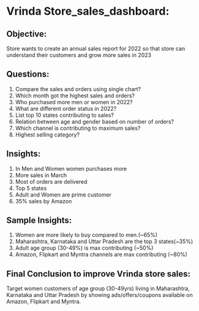 # Vrinda Store_sales_dashboard:

## Objective:
Store wants to create an annual sales report for 2022 so that store can understand their customers and grow more sales in 2023

## Questions:
1. Compare the sales and orders using single chart?
2. Which month got the highest sales and orders?
3. Who purchased more men or women in 2022?
4. What are different order status in 2022?
5. List top 10 states contributing to sales?
6. Relation between age and gender based on number of orders?
7. Which channel is contributing to maximum sales?
8. Highest selling category?

## Insights:
1. In Men and Women women purchases more
2. More sales in March
3. Most of orders are delivered
4. Top 5 states
5. Adult and Women are prime customer
6. 35% sales by Amazon

## Sample Insights: 
1. Women are more likely to buy compared to men.(~65%)
2. Maharashtra, Karnataka and Uttar Pradesh are the top 3 states(~35%)
3. Adult age group (30-49%) is max contributing (~50%)
4. Amazon, Flipkart and Myntra channels are max contributing (~80%)

## Final Conclusion to improve Vrinda store sales:
Target women customers of age group (30-49yrs) living in Maharashtra, Karnataka and Uttar Pradesh by showing ads/offers/coupons available on Amazon, Flipkart and Myntra.

